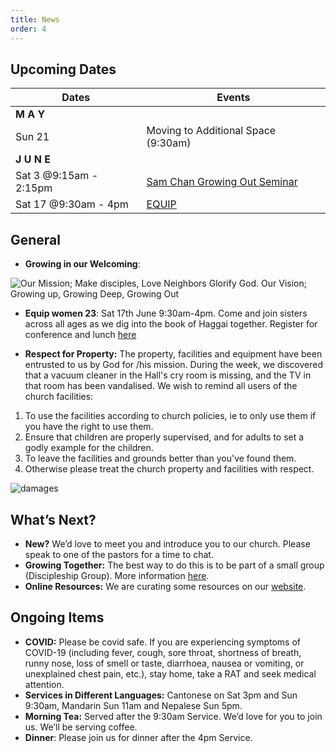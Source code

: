 ```yaml
---
title: News
order: 4
---
```


## Upcoming Dates

| Dates | Events |
| ----------- | ----------- | 
| **M A Y**  |  | 
|  Sun 21 | Moving to Additional Space (9:30am) |
| **J U N E**  |  | 
|  Sat 3 @9:15am - 2:15pm | [Sam Chan Growing Out Seminar](https://stgeorgeshurstville.org.au/growing-out-conference) |
|  Sat 17 @9:30am - 4pm | [EQUIP](https://stgeorgeshurstville.org.au/equip23) |


## General
- **Growing in our Welcoming**: 

![Our Mission; Make disciples, Love Neighbors Glorify God. Our Vision; Growing up, Growing Deep, Growing Out](https://raw.githubusercontent.com/stgeorgeshurstville/bulletin/main/images/[church%20stuff.png](https://github.com/stgeorgeshurstville/bulletin/blob/5e638f28eaba4d2575fe67383df03862cfc7a563/images/whosetheculprit.png))

- **Equip women 23**: Sat 17th June 9:30am-4pm. Come and join sisters across all ages as we dig into the book of Haggai together. Register for conference and lunch [here]( https://stgeorgeshurstville.org.au/equip23)

- **Respect for Property:** The property, facilities and equipment have been entrusted to us by God for /his mission. During the week, we discovered that a vacuum cleaner in the Hall's cry room is missing, and the TV in that room has been vandalised. We wish to remind all users of the church facilities:  
1. To use the facilities according to church policies, ie to only use them if you have the right to use them. 
2. Ensure that children are properly supervised, and for adults to set a godly example for the children. 
3. To leave the facilities and grounds better than you've found them.
4. Otherwise please treat the church property and facilities with respect.

![damages](https://raw.githubusercontent.com/stgeorgeshurstville/bulletin/main/images/whosetheculprit.png)


## What’s Next?
- **New?** We’d love to meet you and introduce you to our church. Please speak to one of the pastors for a time to chat. 
- **Growing Together:** The best way to do this is to be part of a small group (Discipleship Group). More information [here]( https://stgeorgeshurstville.org.au/discipleship-groups). 
- **Online Resources:** We are curating some resources on our [website](https://stgeorgeshurstville.org.au/lets-talk-about-christianity).


## Ongoing Items
- **COVID:** Please be covid safe. If you are experiencing symptoms of COVID-19 (including fever, cough, sore throat, shortness of breath, runny nose, loss of smell or taste, diarrhoea, nausea or vomiting, or unexplained chest pain, etc.), stay home, take a RAT and seek medical attention.
- **Services in Different Languages:** Cantonese on Sat 3pm and Sun 9:30am, Mandarin Sun 11am and Nepalese Sun 5pm. 
- **Morning Tea:** Served after the 9:30am Service. We’d love for you to join us. We’ll be serving coffee. 
- **Dinner**: Please join us for dinner after the 4pm Service.
